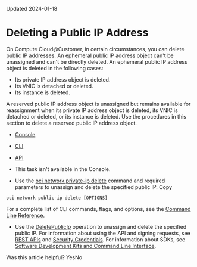 Updated 2024-01-18
# Deleting a Public IP Address
On Compute Cloud@Customer, in certain circumstances, you can delete public IP addresses.
An ephemeral public IP address object can't be unassigned and can't be directly deleted. An ephemeral public IP address object is deleted in the following cases:
  * Its private IP address object is deleted.
  * Its VNIC is detached or deleted.
  * Its instance is deleted.


A reserved public IP address object is unassigned but remains available for reassignment when its private IP address object is deleted, its VNIC is detached or deleted, or its instance is deleted.
Use the procedures in this section to delete a reserved public IP address object.
  * [Console](https://docs.oracle.com/en-us/iaas/compute-cloud-at-customer/topics/network/deleting-a-public-ip-address.htm)
  * [CLI](https://docs.oracle.com/en-us/iaas/compute-cloud-at-customer/topics/network/deleting-a-public-ip-address.htm)
  * [API](https://docs.oracle.com/en-us/iaas/compute-cloud-at-customer/topics/network/deleting-a-public-ip-address.htm)


  * This task isn't available in the Console.
  * Use the [oci network private-ip delete](https://docs.oracle.com/iaas/tools/oci-cli/latest/oci_cli_docs/cmdref/network/private-ip/delete.html) command and required parameters to unassign and delete the specified public IP.
Copy
```
oci network public-ip delete [OPTIONS]
```

For a complete list of CLI commands, flags, and options, see the [Command Line Reference](https://docs.oracle.com/iaas/tools/oci-cli/latest/oci_cli_docs/index.html).
  * Use the [DeletePublicIp](https://docs.oracle.com/iaas/api/#/en/iaas/latest/PublicIp/DeletePublicIp) operation to unassign and delete the specified public IP.
For information about using the API and signing requests, see [REST APIs](https://docs.oracle.com/iaas/Content/API/Concepts/usingapi.htm#REST_APIs) and [Security Credentials](https://docs.oracle.com/iaas/Content/General/Concepts/credentials.htm). For information about SDKs, see [Software Development Kits and Command Line Interface](https://docs.oracle.com/iaas/Content/API/Concepts/sdks.htm#Software_Development_Kits_and_Command_Line_Interface).


Was this article helpful?
YesNo

